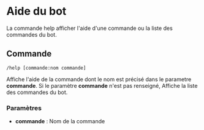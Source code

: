 # Aide du bot

La commande help afficher l'aide d'une commande ou la liste des commandes du bot.

## Commande

```
/help [commande:nom commande]
```

Affiche l'aide de la commande dont le nom est précisé dans le parametre **commande**. Si le paramètre **commande** n'est pas renseigné, Affiche la liste des commandes du bot.

### Paramètres

* **commande** : Nom de la commande